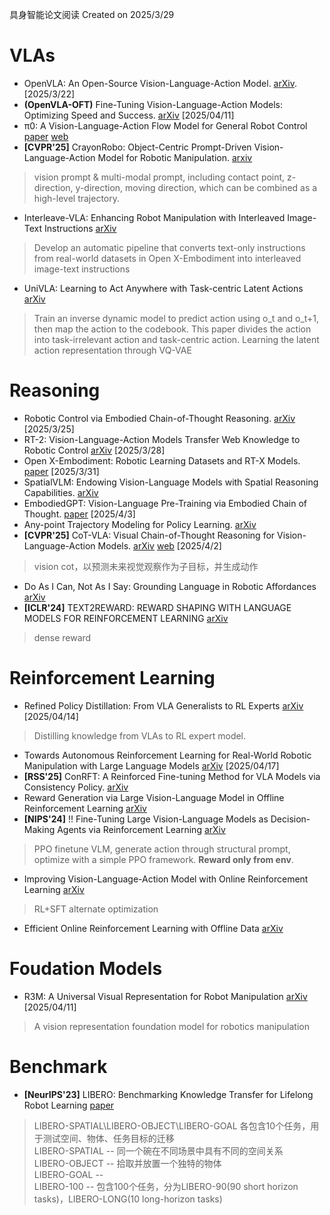 具身智能论文阅读
Created on 2025/3/29

# VLAs
- OpenVLA: An Open-Source Vision-Language-Action Model. [arXiv](https://arxiv.org/pdf/2406.09246). [2025/3/22]
- **(OpenVLA-OFT)** Fine-Tuning Vision-Language-Action Models: Optimizing Speed and Success. [arXiv](https://arxiv.org/html/2502.19645v1) [2025/04/11]
- π0: A Vision-Language-Action Flow Model for General Robot Control [paper](https://www.physicalintelligence.company/download/pi0.pdf) [web](https://www.physicalintelligence.company/blog/pi0)
- **[CVPR'25]** CrayonRobo: Object-Centric Prompt-Driven Vision-Language-Action Model for Robotic Manipulation. [arxiv](https://arxiv.org/pdf/2505.02166)
> vision prompt & multi-modal prompt, including contact point, z-direction, y-direction, moving direction, which can be combined as a high-level trajectory.
- Interleave-VLA: Enhancing Robot Manipulation with Interleaved Image-Text Instructions [arXiv](https://arxiv.org/pdf/2505.02152)
> Develop an automatic pipeline that converts text-only instructions from real-world datasets in Open X-Embodiment into interleaved image-text instructions
- UniVLA: Learning to Act Anywhere with Task-centric Latent Actions [arXiv](https://arxiv.org/pdf/2505.06111)
> Train an inverse dynamic model to predict action using o_t and o_t+1, then map the action to the codebook. This paper divides the action into task-irrelevant action and task-centric action. Learning the latent action representation through VQ-VAE

# Reasoning
- Robotic Control via Embodied Chain-of-Thought Reasoning. [arXiv](https://arxiv.org/pdf/2407.08693) [2025/3/25]
- RT-2: Vision-Language-Action Models Transfer Web Knowledge to Robotic Control [arXiv](https://arxiv.org/pdf/2307.15818) [2025/3/28]
- Open X-Embodiment: Robotic Learning Datasets and RT-X Models. [paper](https://openreview.net/pdf?id=zraBtFgxT0) [2025/3/31]
- SpatialVLM: Endowing Vision-Language Models with Spatial Reasoning Capabilities. [arXiv](https://arxiv.org/pdf/2401.12168)
- EmbodiedGPT: Vision-Language Pre-Training via Embodied Chain of Thought. [paper](https://proceedings.neurips.cc/paper_files/paper/2023/file/4ec43957eda1126ad4887995d05fae3b-Paper-Conference.pdf) [2025/4/3]
- Any-point Trajectory Modeling for Policy Learning. [arXiv](https://arxiv.org/pdf/2401.00025)
- **[CVPR'25]** CoT-VLA: Visual Chain-of-Thought Reasoning for Vision-Language-Action Models. [arXiv](https://arxiv.org/pdf/2503.22020) [web](https://cot-vla.github.io/) [2025/4/2]
> vision cot，以预测未来视觉观察作为子目标，并生成动作
- Do As I Can, Not As I Say: Grounding Language in Robotic Affordances [arXiv](https://arxiv.org/pdf/2204.01691)
- **[ICLR'24]** TEXT2REWARD: REWARD SHAPING WITH LANGUAGE MODELS FOR REINFORCEMENT LEARNING [arXiv](https://arxiv.org/pdf/2309.11489)
> dense reward

# Reinforcement Learning
- Refined Policy Distillation: From VLA Generalists to RL Experts [arXiv](https://arxiv.org/pdf/2503.05833) [2025/04/14]
> Distilling knowledge from VLAs to RL expert model.
- Towards Autonomous Reinforcement Learning for Real-World Robotic Manipulation with Large Language Models [arXiv](https://arxiv.org/pdf/2503.04280?) [2025/04/17]
- **[RSS'25]** ConRFT: A Reinforced Fine-tuning Method for VLA Models via Consistency Policy. [arXiv](https://arxiv.org/pdf/2502.05450)
- Reward Generation via Large Vision-Language Model in Offline Reinforcement Learning [arXiv](https://arxiv.org/pdf/2504.08772v1)
- **[NIPS'24]** !! Fine-Tuning Large Vision-Language Models as Decision-Making Agents via Reinforcement Learning [arXiv](https://proceedings.neurips.cc/paper_files/paper/2024/file/c848b7d3adc08fcd0bf1df3101ba6728-Paper-Conference.pdf)
> PPO finetune VLM, generate action through structural prompt, optimize with a simple PPO framework. **Reward only from env**.
- Improving Vision-Language-Action Model with Online Reinforcement Learning [arXiv](https://arxiv.org/pdf/2501.16664)
> RL+SFT alternate optimization
- Efficient Online Reinforcement Learning with Offline Data [arXiv](https://proceedings.mlr.press/v202/ball23a/ball23a.pdf)


# Foudation Models
- R3M: A Universal Visual Representation for Robot Manipulation [arXiv](https://arxiv.org/pdf/2203.12601) [2025/04/11]
> A vision representation foundation model for robotics manipulation

# Benchmark
- **[NeurIPS'23]** LIBERO: Benchmarking Knowledge Transfer for Lifelong Robot Learning [paper](https://proceedings.neurips.cc/paper_files/paper/2023/file/8c3c666820ea055a77726d66fc7d447f-Paper-Datasets_and_Benchmarks.pdf)
> LIBERO-SPATIAL\LIBERO-OBJECT\LIBERO-GOAL 各包含10个任务，用于测试空间、物体、任务目标的迁移<br>
> LIBERO-SPATIAL -- 同一个碗在不同场景中具有不同的空间关系<br>
> LIBERO-OBJECT -- 拾取并放置一个独特的物体<br>
> LIBERO-GOAL -- <br>
> LIBERO-100 -- 包含100个任务，分为LIBERO-90(90 short horizon tasks)，LIBERO-LONG(10 long-horizon tasks)
